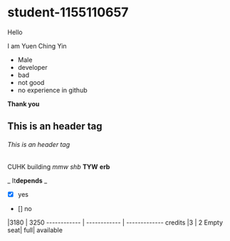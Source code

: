 # student-1155110657

Hello

I am Yuen Ching Yin

* Male
* developer
 * bad
 * not good
* no experience in github

**Thank you**

## This is an header tag
###### This is an header tag

CUHK building
*mmw*
_shb_
**TYW**
__erb__

_ It**depends** _

- [x] yes
- [] no

|3180 | 3250
------------ | ------------ | -------------
credits |3 | 2
Empty seat| full| available

